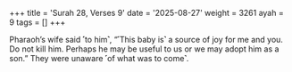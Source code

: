 +++
title = 'Surah 28, Verses 9'
date = '2025-08-27'
weight = 3261
ayah = 9
tags = []
+++

Pharaoh’s wife said ˹to him˺, “˹This baby is˺ a source of joy for me and you. Do not kill him. Perhaps he may be useful to us or we may adopt him as a son.” They were unaware ˹of what was to come˺.